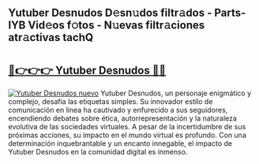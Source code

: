 ## Yutuber Desnudos D𝚎sn𝚞dos filtr𝚊dos - Parts-lYB Vid𝚎os f𝚘tos - N𝚞evas filtr𝚊ciones atr𝚊ctivas tachQ

# <h2><a href="http://mb0cuu.tromn.icu/?c=Yutuber+Desnudos">🔗👉👉👉 Yutuber Desnudos 🔗🔗</a></h2>

[![Yutuber Desnudos nuevo](https://i.imgur.com/pEAQMta.gif)](http://mb0cuu.tromn.icu/?c=Yutuber+Desnudos)
Yutuber Desnudos, un personaje enigmático y complejo, desafía las etiquetas simples. Su innovador estilo de comunicación en línea ha cautivado y enfurecido a sus seguidores, encendiendo debates sobre ética, autorrepresentación y la naturaleza evolutiva de las sociedades virtuales. A pesar de la incertidumbre de sus próximas acciones, su impacto en el mundo virtual es profundo. Con una determinación inquebrantable y un encanto innegable, el impacto de Yutuber Desnudos en la comunidad digital es inmenso.
